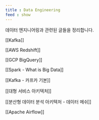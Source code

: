 ```yaml
---
title : Data Engineering
feed : show
---
```


데이터 엔지니어링과 관련된 글들을 정리합니다.

[[Kafka]]

[[AWS Redshift]]

[[GCP BigQuery]]

[[Spark - What is Big Data]]


[[Kafka - 카프카 기본]]

[[대형 서비스 아키텍처]]

[[분산형 데이터 분석 아키텍처 - 데이터 메쉬]]

[[Apache Airflow]]

